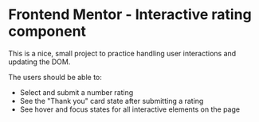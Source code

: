# Frontend Mentor - Interactive rating component

This is a nice, small project to practice handling user interactions and updating the DOM.

The users should be able to:

 - Select and submit a number rating
 - See the "Thank you" card state after submitting a rating
 - See hover and focus states for all interactive elements on the page
